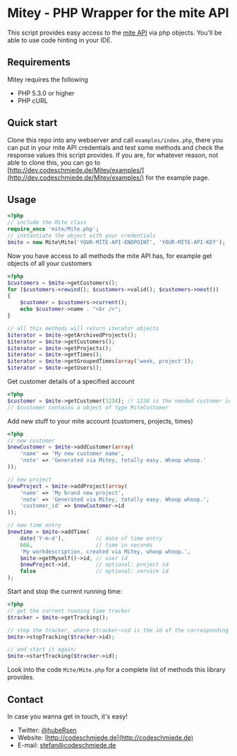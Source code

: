 Mitey - PHP Wrapper for the mite API
====================================
This script provides easy access to the [mite API](http://mite.yo.lk/api/index.html) via php objects. You'll be able to use code hinting in your IDE.

Requirements
------------
Mitey requires the following
* PHP 5.3.0 or higher
* PHP cURL

Quick start
-----------
Clone this repo into any webserver and call `examples/index.php`, there you can put in your mite API credentials and
test some methods and check the response values this script provides. If you are, for whatever reason, not able to
clone this, you can go to [http://dev.codeschmiede.de/Mitey/examples/](http://dev.codeschmiede.de/Mitey/examples/) for the example page.

Usage
-----
```php
<?php
// include the Mite class
require_once 'mite/Mite.php';
// instantiate the object with your credentials
$mite = new Mite\Mite('YOUR-MITE-API-ENDPOINT', 'YOUR-MITE-API-KEY');
```

Now you have access to all methods the mite API has, for example get objects of all your customers
```php
<?php
$customers = $mite->getCustomers();
for ($customers->rewind(); $customers->valid(); $customers->next())
{
	$customer = $customers->current();
	echo $customer->name . "<br />";
}

// all this methods will return iterator objects
$iterator = $mite->getArchivedProjects();
$iterator = $mite->getCustomers();
$iterator = $mite->getProjects();
$iterator = $mite->getTimes();
$iterator = $mite->getGroupedTimes(array('week, project'));
$iterator = $mite->getUsers();
```

Get customer details of a specified account
```php
<?php
$customer = $mite->getCustomer(1234); // 1234 is the needed customer id
// $customer contains a object of type MiteCustomer
```

Add new stuff to your mite account (customers, projects, times)
```php
<?php
// new customer
$newCustomer = $mite->addCustomer(array(
	'name' => 'My new customer name',
	'note' => 'Generated via Mitey, totally easy. Whoop whoop.'
));

// new project
$newProject = $mite->addProject(array(
	'name' => 'My brand new project',
	'note' => 'Generated via Mitey, totally easy. Whoop whoop.',
	'customer_id' => $newCustomer->id
));

// new time entry
$newtime = $mite->addTime(
	date('Y-m-d'), 			// date of time entry
	666, 					// time in seconds
	'My workdescription, created via Mitey, whoop whoop.',
	$mite->getMyself()->id,	// user id
	$newProject->id,		// optional: project id
	false					// optional: service id
);
```

Start and stop the current running time:
```php
<?php
// get the current running time tracker
$tracker = $mite->getTracking();

// stop the tracker, where $tracker->id is the id of the corresponding time entry
$mite->stopTracking($tracker->id);

// and start it again:
$mite->startTracking($tracker->id);

```

Look into the code `Mite/Mite.php` for a complete list of methods this library provides.

Contact
-------
In case you wanna get in touch, it's easy!
* Twitter: [@hubeRsen](http://twitter.com/hubeRsen)
* Website: [http://codeschmiede.de](http://codeschmiede.de)
* E-mail: [stefan@codeschmiede.de](mailto:stefan@codeschmiede.de)
